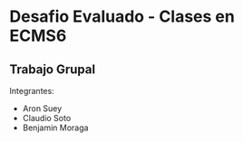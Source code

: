 # Desafio Evaluado - Clases en ECMS6
## Trabajo Grupal
Integrantes:
  - Aron Suey
  - Claudio Soto
  - Benjamin Moraga
